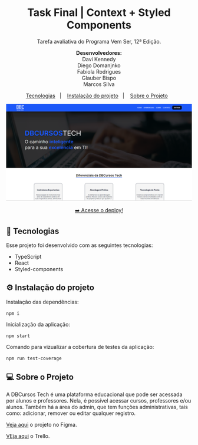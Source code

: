 <h1 align="center"> Task Final | Context + Styled Components</h1>

<p align="center">
Tarefa avaliativa do Programa Vem Ser, 12ª Edição.
</p>

<p align="center">
<strong>Desenvolvedores:</strong> <br>Davi Kennedy<br>Diego Domanjnko<br>Fabiola Rodrigues<br>Glauber Bispo<br>Marcos Silva
</p>

<p align="center">
  <a href="#-tecnologias">Tecnologias</a>&nbsp;&nbsp;&nbsp;|&nbsp;&nbsp;&nbsp;
    <a href="#-instalacao-do-projeto">Instalação do projeto</a>&nbsp;&nbsp;&nbsp;|&nbsp;&nbsp;&nbsp;
  <a href="#-sobre-o-projeto">Sobre o Projeto</a>&nbsp;&nbsp;&nbsp;
</p>

<p align="center">
  <img alt="imagem do site pronto no vercel" src="./src/assets/img-exemplo-site.png">
</p>

<p align="center">
  <a href="https://dbcursos-tech.vercel.app/" target="_blank">➡️ Acesse o deploy!</a>
</p>

## 🚀 Tecnologias

Esse projeto foi desenvolvido com as seguintes tecnologias:

- TypeScript
- React
- Styled-components

## ⚙️ Instalação do projeto

Instalação das dependências:
```
npm i
```

Inicialização da aplicação:
```
npm start
```

Comando para vizualizar a cobertura de testes da aplicação:
```
npm run test-coverage
```


## 💻 Sobre o Projeto

A DBCursos Tech é uma plataforma educacional que pode ser acessada por alunos e professores. Nela, é possível acessar cursos, professores e/ou alunos. Também há a área do admin, que tem funções administrativas, tais como: adicionar, remover ou editar qualquer registro. 

<a href="https://www.figma.com/file/dcERvcVZvfxlD0HufLWlUl/DBCursos?type=design&node-id=1%3A22&mode=design&t=jBuObXNYjwQE4Fyr-1">Veja aqui</a> o projeto no Figma.

[VEja aqui](https://trello.com/b/eThYVSjZ/kanban-dbcursos-tech) o Trello.
